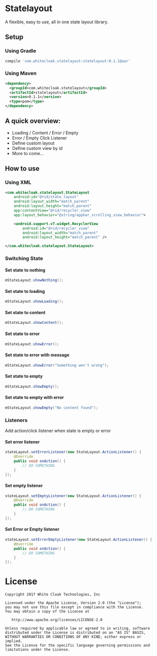 # Statelayout
A flexible, easy to use, all in one state layout library.

## Setup
### Using Gradle
```gradle
compile 'com.whitecloak.statelayout:statelayout:0.1.1@aar'
```
### Using Maven
```xml
<dependency>
  <groupId>com.whitecloak.statelayout</groupId>
  <artifactId>statelayout</artifactId>
  <version>0.1.1</version>
  <type>pom</type>
</dependency>
```

## A quick overview:
- Loading / Content / Error / Empty
- Error / Empty Click Listener
- Define custom layout
- Define custom view by id
- More to come...

## How to use
### Using XML

```XML
<com.whitecloak.statelayout.StateLayout
    android:id="@+id/state_layout"
    android:layout_width="match_parent"
    android:layout_height="match_parent"
    app:contentView="@+id/recycler_view"
    app:layout_behavior="@string/appbar_scrolling_view_behavior">

    <android.support.v7.widget.RecyclerView
        android:id="@+id/recycler_view"
        android:layout_width="match_parent"
        android:layout_height="match_parent" />

</com.whitecloak.statelayout.StateLayout>
```

### Switching State
#### Set state to nothing
```java
mStateLayout.showNothing();
```

#### Set state to loading
```java
mStateLayout.showLoading();
```


#### Set state to content
```java
mStateLayout.showContent();
```

#### Set state to error
```java
mStateLayout.showError();
```

#### Set state to error with message
```java
mStateLayout.showError("Something wen't wrong");
```

#### Set state to empty
```java
mStateLayout.showEmpty();
```

#### Set state to empty with error
```java
mStateLayout.showEmpty("No content found");
```

### Listeners
Add action/click listener when state is empty or error

#### Set error listener
```java
stateLayout.setErrorListener(new StateLayout.ActionListener() {
    @Override
    public void onAction() {
        // DO SOMETHING
    }
});
```
#### Set empty listener
```java
stateLayout.setEmptyListener(new StateLayout.ActionListener() {
    @Override
    public void onAction() {
        // DO SOMETHING
    }
});
```
#### Set Error or Empty listener
```java
stateLayout.setErrorEmptyListener(new StateLayout.ActionListener() {
    @Override
    public void onAction() {
        // DO SOMETHING
    }
});
```

# License

    Copyright 2017 White Cloak Technologies, Inc

    Licensed under the Apache License, Version 2.0 (the "License");
    you may not use this file except in compliance with the License.
    You may obtain a copy of the License at

       http://www.apache.org/licenses/LICENSE-2.0

    Unless required by applicable law or agreed to in writing, software
    distributed under the License is distributed on an "AS IS" BASIS,
    WITHOUT WARRANTIES OR CONDITIONS OF ANY KIND, either express or implied.
    See the License for the specific language governing permissions and
    limitations under the License.